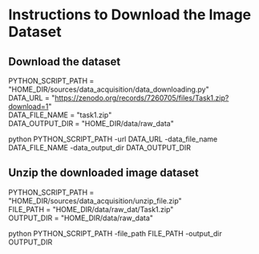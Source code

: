 

# Instructions to Download the Image Dataset
## Download the dataset

PYTHON_SCRIPT_PATH = "HOME_DIR/sources/data_acquisition/data_downloading.py" <br />
DATA_URL = "https://zenodo.org/records/7260705/files/Task1.zip?download=1" <br />
DATA_FILE_NAME = "task1.zip" <br />
DATA_OUTPUT_DIR = "HOME_DIR/data/raw_data"

python PYTHON_SCRIPT_PATH -url DATA_URL -data_file_name DATA_FILE_NAME -data_output_dir DATA_OUTPUT_DIR

## Unzip the downloaded image dataset

PYTHON_SCRIPT_PATH = "HOME_DIR/sources/data_acquisition/unzip_file.zip" <br />
FILE_PATH = "HOME_DIR/data/raw_dat/Task1.zip" <br />
OUTPUT_DIR = "HOME_DIR/data/raw_data"

python PYTHON_SCRIPT_PATH -file_path FILE_PATH -output_dir OUTPUT_DIR

